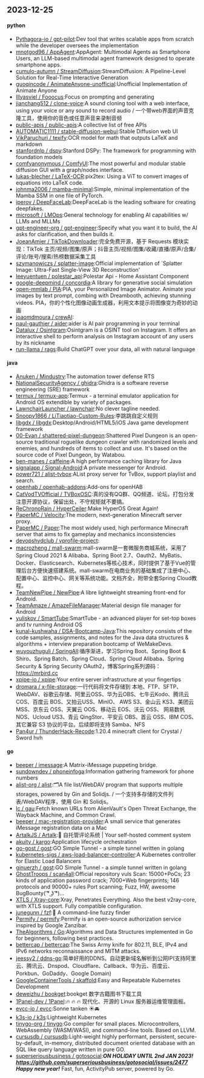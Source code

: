 ## 2023-12-25

#### python
* [Pythagora-io / gpt-pilot](https://github.com/Pythagora-io/gpt-pilot):Dev tool that writes scalable apps from scratch while the developer oversees the implementation
* [mnotgod96 / AppAgent](https://github.com/mnotgod96/AppAgent):AppAgent: Multimodal Agents as Smartphone Users, an LLM-based multimodal agent framework designed to operate smartphone apps.
* [cumulo-autumn / StreamDiffusion](https://github.com/cumulo-autumn/StreamDiffusion):StreamDiffusion: A Pipeline-Level Solution for Real-Time Interactive Generation
* [guoqincode / AnimateAnyone-unofficial](https://github.com/guoqincode/AnimateAnyone-unofficial):Unofficial Implementation of Animate Anyone
* [lllyasviel / Fooocus](https://github.com/lllyasviel/Fooocus):Focus on prompting and generating
* [jianchang512 / clone-voice](https://github.com/jianchang512/clone-voice):A sound cloning tool with a web interface, using your voice or any sound to record audio / 一个带web界面的声音克隆工具，使用你的音色或任意声音来录制音频
* [public-apis / public-apis](https://github.com/public-apis/public-apis):A collective list of free APIs
* [AUTOMATIC1111 / stable-diffusion-webui](https://github.com/AUTOMATIC1111/stable-diffusion-webui):Stable Diffusion web UI
* [VikParuchuri / texify](https://github.com/VikParuchuri/texify):OCR model for math that outputs LaTeX and markdown
* [stanfordnlp / dspy](https://github.com/stanfordnlp/dspy):Stanford DSPy: The framework for programming with foundation models
* [comfyanonymous / ComfyUI](https://github.com/comfyanonymous/ComfyUI):The most powerful and modular stable diffusion GUI with a graph/nodes interface.
* [lukas-blecher / LaTeX-OCR](https://github.com/lukas-blecher/LaTeX-OCR):pix2tex: Using a ViT to convert images of equations into LaTeX code.
* [johnma2006 / mamba-minimal](https://github.com/johnma2006/mamba-minimal):Simple, minimal implementation of the Mamba SSM in one file of PyTorch.
* [iperov / DeepFaceLab](https://github.com/iperov/DeepFaceLab):DeepFaceLab is the leading software for creating deepfakes.
* [microsoft / LMOps](https://github.com/microsoft/LMOps):General technology for enabling AI capabilities w/ LLMs and MLLMs
* [gpt-engineer-org / gpt-engineer](https://github.com/gpt-engineer-org/gpt-engineer):Specify what you want it to build, the AI asks for clarification, and then builds it.
* [JoeanAmier / TikTokDownloader](https://github.com/JoeanAmier/TikTokDownloader):完全免费开源，基于 Requests 模块实现：TikTok 主页/视频/图集/原声；抖音主页/视频/图集/收藏/直播/原声/合集/评论/账号/搜索/热榜数据采集工具
* [szymanowiczs / splatter-image](https://github.com/szymanowiczs/splatter-image):Official implementation of `Splatter Image: Ultra-Fast Single-View 3D Reconstruction'
* [leeyuentuen / polestar_api](https://github.com/leeyuentuen/polestar_api):Polestar Api - Home Assistant Component
* [google-deepmind / concordia](https://github.com/google-deepmind/concordia):A library for generative social simulation
* [open-mmlab / PIA](https://github.com/open-mmlab/PIA):PIA, your Personalized Image Animator. Animate your images by text prompt, combing with Dreambooth, achieving stunning videos. PIA，你的个性化图像动画生成器，利用文本提示将图像变为奇妙的动画
* [joaomdmoura / crewAI](https://github.com/joaomdmoura/crewAI):
* [paul-gauthier / aider](https://github.com/paul-gauthier/aider):aider is AI pair programming in your terminal
* [Datalux / Osintgram](https://github.com/Datalux/Osintgram):Osintgram is a OSINT tool on Instagram. It offers an interactive shell to perform analysis on Instagram account of any users by its nickname
* [run-llama / rags](https://github.com/run-llama/rags):Build ChatGPT over your data, all with natural language

#### java
* [Anuken / Mindustry](https://github.com/Anuken/Mindustry):The automation tower defense RTS
* [NationalSecurityAgency / ghidra](https://github.com/NationalSecurityAgency/ghidra):Ghidra is a software reverse engineering (SRE) framework
* [termux / termux-app](https://github.com/termux/termux-app):Termux - a terminal emulator application for Android OS extendible by variety of packages.
* [LawnchairLauncher / lawnchair](https://github.com/LawnchairLauncher/lawnchair):No clever tagline needed.
* [Snoopy1866 / LiTiaotiao-Custom-Rules](https://github.com/Snoopy1866/LiTiaotiao-Custom-Rules):李跳跳自定义规则
* [libgdx / libgdx](https://github.com/libgdx/libgdx):Desktop/Android/HTML5/iOS Java game development framework
* [00-Evan / shattered-pixel-dungeon](https://github.com/00-Evan/shattered-pixel-dungeon):Shattered Pixel Dungeon is an open-source traditional roguelike dungeon crawler with randomized levels and enemies, and hundreds of items to collect and use. It's based on the source code of Pixel Dungeon, by Watabou.
* [ben-manes / caffeine](https://github.com/ben-manes/caffeine):A high performance caching library for Java
* [signalapp / Signal-Android](https://github.com/signalapp/Signal-Android):A private messenger for Android.
* [power721 / alist-tvbox](https://github.com/power721/alist-tvbox):AList proxy server for TvBox, support playlist and search.
* [openhab / openhab-addons](https://github.com/openhab/openhab-addons):Add-ons for openHAB
* [CatVodTVOfficial / TVBoxOSC](https://github.com/CatVodTVOfficial/TVBoxOSC):真的没有QQ群、QQ频道、论坛。打包分发注意开源协议，保留出处，不守规矩就不要搞。
* [ReChronoRain / HyperCeiler](https://github.com/ReChronoRain/HyperCeiler):Make HyperOS Great Again!
* [PaperMC / Velocity](https://github.com/PaperMC/Velocity):The modern, next-generation Minecraft server proxy.
* [PaperMC / Paper](https://github.com/PaperMC/Paper):The most widely used, high performance Minecraft server that aims to fix gameplay and mechanics inconsistencies
* [devopshydclub / vprofile-project](https://github.com/devopshydclub/vprofile-project):
* [macrozheng / mall-swarm](https://github.com/macrozheng/mall-swarm):mall-swarm是一套微服务商城系统，采用了 Spring Cloud 2021 & Alibaba、Spring Boot 2.7、Oauth2、MyBatis、Docker、Elasticsearch、Kubernetes等核心技术，同时提供了基于Vue的管理后台方便快速搭建系统。mall-swarm在电商业务的基础集成了注册中心、配置中心、监控中心、网关等系统功能。文档齐全，附带全套Spring Cloud教程。
* [TeamNewPipe / NewPipe](https://github.com/TeamNewPipe/NewPipe):A libre lightweight streaming front-end for Android.
* [TeamAmaze / AmazeFileManager](https://github.com/TeamAmaze/AmazeFileManager):Material design file manager for Android
* [yuliskov / SmartTube](https://github.com/yuliskov/SmartTube):SmartTube - an advanced player for set-top boxes and tv running Android OS
* [kunal-kushwaha / DSA-Bootcamp-Java](https://github.com/kunal-kushwaha/DSA-Bootcamp-Java):This repository consists of the code samples, assignments, and notes for the Java data structures & algorithms + interview preparation bootcamp of WeMakeDevs.
* [wuyouzhuguli / SpringAll](https://github.com/wuyouzhuguli/SpringAll):循序渐进，学习Spring Boot、Spring Boot & Shiro、Spring Batch、Spring Cloud、Spring Cloud Alibaba、Spring Security & Spring Security OAuth2，博客Spring系列源码：https://mrbird.cc
* [xpipe-io / xpipe](https://github.com/xpipe-io/xpipe):Your entire server infrastructure at your fingertips
* [dromara / x-file-storage](https://github.com/dromara/x-file-storage):一行代码将文件存储到 本地、FTP、SFTP、WebDAV、谷歌云存储、阿里云OSS、华为云OBS、七牛云Kodo、腾讯云COS、百度云 BOS、又拍云USS、MinIO、 AWS S3、金山云 KS3、美团云 MSS、京东云 OSS、天翼云 OOS、移动云 EOS、沃云 OSS、 网易数帆 NOS、Ucloud US3、青云 QingStor、平安云 OBS、首云 OSS、IBM COS、其它兼容 S3 协议的平台。后续即将支持 Samba、NFS
* [Pan4ur / ThunderHack-Recode](https://github.com/Pan4ur/ThunderHack-Recode):1.20.4 minecraft client for Crystal / Sword hvh

#### go
* [beeper / imessage](https://github.com/beeper/imessage):A Matrix-iMessage puppeting bridge.
* [sundowndev / phoneinfoga](https://github.com/sundowndev/phoneinfoga):Information gathering framework for phone numbers
* [alist-org / alist](https://github.com/alist-org/alist):🗂️A file list/WebDAV program that supports multiple storages, powered by Gin and Solidjs. / 一个支持多存储的文件列表/WebDAV程序，使用 Gin 和 Solidjs。
* [lc / gau](https://github.com/lc/gau):Fetch known URLs from AlienVault's Open Threat Exchange, the Wayback Machine, and Common Crawl.
* [beeper / mac-registration-provider](https://github.com/beeper/mac-registration-provider):A small service that generates iMessage registration data on a Mac
* [ArtalkJS / Artalk](https://github.com/ArtalkJS/Artalk):🌌 自托管评论系统 | Your self-hosted comment system
* [akuity / kargo](https://github.com/akuity/kargo):Application lifecycle orchestration
* [go-gost / gost](https://github.com/go-gost/gost):GO Simple Tunnel - a simple tunnel written in golang
* [kubernetes-sigs / aws-load-balancer-controller](https://github.com/kubernetes-sigs/aws-load-balancer-controller):A Kubernetes controller for Elastic Load Balancers
* [ginuerzh / gost](https://github.com/ginuerzh/gost):GO Simple Tunnel - a simple tunnel written in golang
* [GhostTroops / scan4all](https://github.com/GhostTroops/scan4all):Official repository vuls Scan: 15000+PoCs; 23 kinds of application password crack; 7000+Web fingerprints; 146 protocols and 90000+ rules Port scanning; Fuzz, HW, awesome BugBounty( ͡° ͜ʖ ͡°)...
* [XTLS / Xray-core](https://github.com/XTLS/Xray-core):Xray, Penetrates Everything. Also the best v2ray-core, with XTLS support. Fully compatible configuration.
* [junegunn / fzf](https://github.com/junegunn/fzf):🌸 A command-line fuzzy finder
* [Permify / permify](https://github.com/Permify/permify):Permify is an open-source authorization service inspired by Google Zanzibar.
* [TheAlgorithms / Go](https://github.com/TheAlgorithms/Go):Algorithms and Data Structures implemented in Go for beginners, following best practices.
* [bettercap / bettercap](https://github.com/bettercap/bettercap):The Swiss Army knife for 802.11, BLE, IPv4 and IPv6 networks reconnaissance and MITM attacks.
* [jeessy2 / ddns-go](https://github.com/jeessy2/ddns-go):简单好用的DDNS。自动更新域名解析到公网IP(支持阿里云、腾讯云、Dnspod、Cloudflare、Callback、华为云、百度云、Porkbun、GoDaddy、Google Domain)
* [GoogleContainerTools / skaffold](https://github.com/GoogleContainerTools/skaffold):Easy and Repeatable Kubernetes Development
* [deweizhu / bookget](https://github.com/deweizhu/bookget):bookget 数字古籍图书下载工具
* [1Panel-dev / 1Panel](https://github.com/1Panel-dev/1Panel):🔥 🔥 🔥 现代化、开源的 Linux 服务器运维管理面板。
* [evcc-io / evcc](https://github.com/evcc-io/evcc):Sonne tanken ☀️🚘
* [k3s-io / k3s](https://github.com/k3s-io/k3s):Lightweight Kubernetes
* [tinygo-org / tinygo](https://github.com/tinygo-org/tinygo):Go compiler for small places. Microcontrollers, WebAssembly (WASM/WASI), and command-line tools. Based on LLVM.
* [cursusdb / cursusdb](https://github.com/cursusdb/cursusdb):Light-weight highly performant, persistent, secure-by-default, in-memory, distributed document oriented database with an SQL like query language written in pure GO.
* [superseriousbusiness / gotosocial](https://github.com/superseriousbusiness/gotosocial):***ON HOLIDAY UNTIL 2nd JAN 2023! https://github.com/superseriousbusiness/gotosocial/issues/2477 Happy new year!*** Fast, fun, ActivityPub server, powered by Go.
